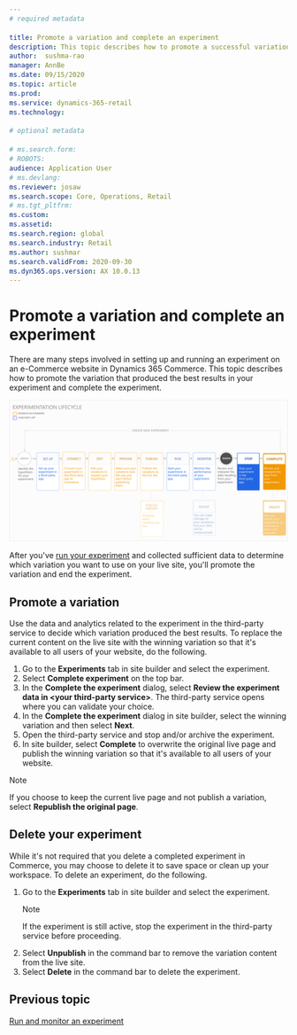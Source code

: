 ```yaml
---
# required metadata

title: Promote a variation and complete an experiment
description: This topic describes how to promote a successful variation and complete an experiment in Dynamics 365 Commerce.
author:  sushma-rao 
manager: AnnBe
ms.date: 09/15/2020
ms.topic: article
ms.prod: 
ms.service: dynamics-365-retail
ms.technology: 

# optional metadata

# ms.search.form: 
# ROBOTS: 
audience: Application User
# ms.devlang: 
ms.reviewer: josaw
ms.search.scope: Core, Operations, Retail
# ms.tgt_pltfrm: 
ms.custom: 
ms.assetid: 
ms.search.region: global
ms.search.industry: Retail
ms.author: sushmar
ms.search.validFrom: 2020-09-30
ms.dyn365.ops.version: AX 10.0.13
---
```


# Promote a variation and complete an experiment

There are many steps involved in setting up and running an experiment on an e-Commerce website in Dynamics 365 Commerce. This topic describes how to promote the variation that produced the best results in your experiment and complete the experiment.

[ ![Experimentation user journey - Review & Complete](./media/experimentation_review_complete.svg) ](./media/experimentation_review_complete.svg#lightbox)

After you've [run your experiment](experimentation-run-monitor.md) and collected sufficient data to determine which variation you want to use on your live site, you'll promote the variation and end the experiment.

## Promote a variation
Use the data and analytics related to the experiment in the third-party service to decide which variation produced the best results. To replace the current content on the live site with the winning variation so that it's available to all users of your website, do the following. 

1. Go to the **Experiments** tab in site builder and select the experiment.
1. Select **Complete experiment** on the top bar.
1. In the **Complete the experiment** dialog, select **Review the experiment data in \<your third-party service\>**. The third-party service opens where you can validate your choice.
1. In the **Complete the experiment** dialog in site builder, select the winning variation and then select **Next**.
1. Open the third-party service and stop and/or archive the experiment.
1. In site builder, select **Complete** to overwrite the original live page and publish the winning variation so that it's available to all users of your website. 

> [!NOTE]
> If you choose to keep the current live page and not publish a variation, select **Republish the original page**.

## Delete your experiment
While it's not required that you delete a completed experiment in Commerce, you may choose to delete it to save space or clean up your workspace. To delete an experiment, do the following.

1. Go to the **Experiments** tab in site builder and select the experiment. 
    > [!NOTE]
    > If the experiment is still active, stop the experiment in the third-party service before proceeding.
1. Select **Unpublish** in the command bar to remove the variation content from the live site.
1. Select **Delete** in the command bar to delete the experiment.

## Previous topic
[Run and monitor an experiment](experimentation-run-monitor.md)
